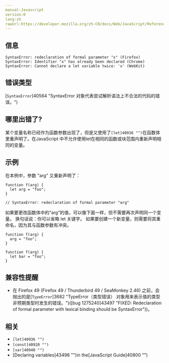 ```yaml
---
manual:Javascript
version:0
lang:zh
rawUrl:https://developer.mozilla.org/zh-CN/docs/Web/JavaScript/Reference/Errors/Redeclared_parameter
---
```






## 信息<a name="信息"></a>

```
SyntaxError: redeclaration of formal parameter "x" (Firefox)
SyntaxError: Identifier "x" has already been declared (Chrome)
SyntaxError: Cannot declare a let variable twice: 'x' (WebKit)

```

## 错误类型<a name="错误类型"></a>


[`SyntaxError`]40564 "SyntaxError 对象代表尝试解析语法上不合法的代码的错误。")


## 哪里出错了?<a name="哪里出错了"></a>


某个变量名称已经作为函数参数出现了，但是又使用了`[let]40936 "")`在函数体里重声明了。在JavaScript 中不允许使用let在相同的函数或块范围内重新声明相同的变量。


## 示例<a name="示例"></a>


在本例中，参数 &quot;arg&quot; 又重新声明了：


```
function f(arg) { 
  let arg = "foo"; 
}

// SyntaxError: redeclaration of formal parameter "arg"
```


如果要更改函数体中的“arg”的值，可以像下面一样，但不需要再次声明同一个变量。 换句话说：你可以省略 let 关键字。 如果要创建一个新变量，则需要将其重命名，因为其与函数参数有冲突。


```
function f(arg) {
  arg = "foo";
}

function f(arg) { 
  let bar = "foo"; 
}
```

## 兼容性提醒<a name="兼容性提醒"></a>

* 在 Firefox 49 (Firefox 49 / Thunderbird 49 / SeaMonkey 2.46) 之前，会抛出的是[`TypeError`]3682 "TypeError（类型错误） 对象用来表示值的类型非预期类型时发生的错误。")([bug 1275240]43497 "FIXED: Redeclaration of formal parameter with lexical binding should be SyntaxError"))。

## 相关<a name="相关"></a>

* `[let]40936 "")`
* `[const]40920 "")`
* `[var]40940 "")`
* [Declaring variables]43498 "")in the[JavaScript Guide]40800 "")



